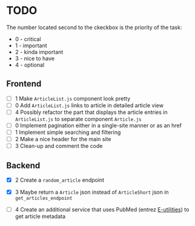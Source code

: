 # TODO

The number located second to the ckeckbox is the priority of the task: 

 - 0 - critical
 - 1 - important
 - 2 - kinda important 
 - 3 - nice to have
 - 4 - optional

## Frontend
- [ ] 1 Make `ArticleList.js` component look pretty
- [ ] 0 Add `ArticleList.js` links to article in detailed article view
- [ ] 4 Possibly refactor the part that displays the article entries in `ArticleList.js` to separate component `Article.js`
- [ ] 0 Implement pagination either in a single-site manner or as an href
- [ ] 1 Implement simple searching and filtering
- [ ] 2 Make a nice header for the main site
- [ ] 3 Clean-up and comment the code

## Backend
- [X] 2 Create a `random_article` endpoint
- [X] 3 Maybe return a `Article` json instead of `ArticleShort` json in `get_articles_endpoint`
- [ ] 4 Create an additional service that uses PubMed (entrez [E-utilities](https://pubmed.ncbi.nlm.nih.gov/download/)) to get article metadata

